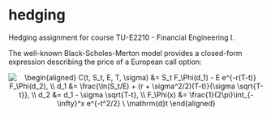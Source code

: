 # hedging

Hedging assignment for course TU-E2210 - Financial Engineering I.

The well-known Black-Scholes-Merton model provides a closed-form expression describing the price of a European call option:

<p align="center">
    <img src="https://latex.codecogs.com/svg.latex?\begin{aligned}&space;C(t,&space;S_t,&space;E,&space;T,&space;\sigma)&space;&=&space;S_t&space;F_\Phi(d_1)&space;-&space;E&space;e^{-r(T-t)}&space;F_\Phi(d_2),&space;\\&space;d_1&space;&=&space;\frac{\ln(S_t/E)&space;&plus;&space;(r&space;&plus;&space;\sigma^2/2)(T-t)}{\sigma&space;\sqrt{T-t}},&space;\\&space;d_2&space;&=&space;d_1&space;-&space;\sigma&space;\sqrt{T-t},&space;\\&space;F_\Phi(x)&space;&=&space;\frac{1}{2\pi}\int_{-\infty}^x&space;e^{-t^2/2}&space;\&space;\mathrm{d}t&space;\end{aligned}" title="\begin{aligned} C(t, S_t, E, T, \sigma) &= S_t F_\Phi(d_1) - E e^{-r(T-t)} F_\Phi(d_2), \\ d_1 &= \frac{\ln(S_t/E) + (r + \sigma^2/2)(T-t)}{\sigma \sqrt{T-t}}, \\ d_2 &= d_1 - \sigma \sqrt{T-t}, \\ F_\Phi(x) &= \frac{1}{2\pi}\int_{-\infty}^x e^{-t^2/2} \ \mathrm{d}t \end{aligned}">
</p>
